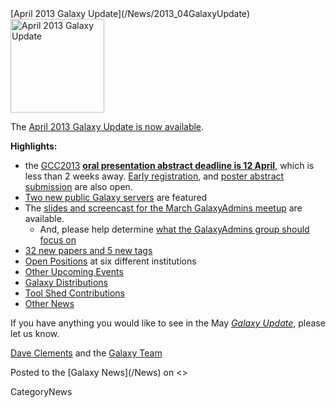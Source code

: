 <div class='newsItemHeader'>[April 2013 Galaxy Update](/News/2013_04GalaxyUpdate)</div>

<div class='right'><a href='/GalaxyUpdates/2013_04.md'><img src='/Images/Logos/GalaxyUpdate200.png' alt='April 2013 Galaxy Update' width=150 /></a></div>

The [April 2013 Galaxy Update is now available](/GalaxyUpdates/2013_04). 

**Highlights:**
* the [GCC2013](/GalaxyUpdates/2013_04.md#gcc2013) **[oral presentation abstract deadline is 12 April](/Events/GCC2013/Abstracts)**, which is less than 2 weeks away.  [Early registration](/Events/GCC2013/Register), and [poster abstract submission](/Events/GCC2013/Abstracts) are also open.
* [Two new public Galaxy servers](/GalaxyUpdates/2013_04.md#new-public-galaxy-servers) are featured
* The [slides and screencast for the March GalaxyAdmins meetup](/GalaxyUpdates/2013_04.md#galaxyadmins) are available.
  * And, please help determine [what the GalaxyAdmins group should focus on](/GalaxyUpdates/2013_04.md#galaxyadmins_future_directions)
* [32 new papers and 5 new tags](/GalaxyUpdates/2013_04.md#new-papers)
* [Open Positions](/GalaxyUpdates/2013_04.md#whos-hiring) at six different institutions
* [Other Upcoming Events](/GalaxyUpdates/2013_04.md#other-upcoming-events)
* [Galaxy Distributions](/GalaxyUpdates/2013_04.md#galaxy-distributions)
* [Tool Shed Contributions](/GalaxyUpdates/2013_04.md#tool-shed-contributions)
* [Other News](/GalaxyUpdates/2013_04.md#other-news)

If you have anything you would like to see in the May *[Galaxy Update](/GalaxyUpdates)*, please let us know.

[Dave Clements](/DaveClements) and the [Galaxy Team](/GalaxyTeam)

<div class='newsItemFooter'>Posted to the [Galaxy News](/News) on <<Date(2013-04-01T20:44:17Z)>></div>

CategoryNews
